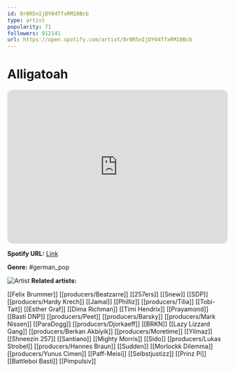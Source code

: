 ```yaml
---
id: 0r0R5nIjDY04TfxRM10Bcb
type: artist
popularity: 71
followers: 912141
url: https://open.spotify.com/artist/0r0R5nIjDY04TfxRM10Bcb
---
```

# Alligatoah

<iframe style="border-radius:12px" src="https://open.spotify.com/embed/artist/0r0R5nIjDY04TfxRM10Bcb" width="100%" height="352" frameBorder="0" allowfullscreen="" allow="autoplay; clipboard-write; encrypted-media; fullscreen; picture-in-picture" loading="lazy"></iframe>

**Spotify URL:** [Link](https://open.spotify.com/artist/0r0R5nIjDY04TfxRM10Bcb)

**Genre:**  #german_pop

![Artist](https://i.scdn.co/image/ab6761610000e5eb2cb640df69704aa9cbd17875)
**Related artists:**

[[Felix Brummer]]
[[producers/Beatzarre]]
[[257ers]]
[[Snew]]
[[SDP]]
[[producers/Hardy Krech]]
[[Jamal]]
[[Philliz]]
[[producers/Tilia]]
[[Tobi-Tait]]
[[Esther Graf]]
[[Dima Richman]]
[[Timi Hendrix]]
[[Prayamond]]
[[Basti DNP]]
[[producers/Peet]]
[[producers/Barsky]]
[[producers/Mark Nissen]]
[[ParaDogg]]
[[producers/Djorkaeff]]
[[BRKN]]
[[Lazy Lizzard Gang]]
[[producers/Berkan Akbiyik]]
[[producers/Moretime]]
[[Yilmaz]]
[[Shneezin 257]]
[[Santiano]]
[[Mighty Morris]]
[[Sido]]
[[producers/Lukas Strobel]]
[[producers/Hannes Braun]]
[[Sudden]]
[[Morlockk Dilemma]]
[[producers/Yunus Cimen]]
[[Paff-Meisi]]
[[Selbstjustizz]]
[[Prinz Pi]]
[[Battleboi Basti]]
[[Pimpulsiv]]
